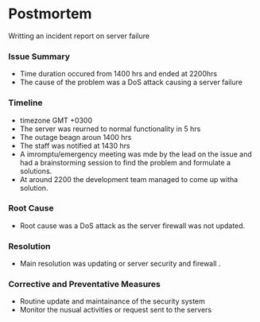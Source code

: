 # Postmortem
Writting an incident report on server failure

### Issue Summary

- Time duration occured from 1400 hrs and ended at 2200hrs
- The cause of the problem was a DoS attack causing a server failure


### Timeline

- timezone GMT +0300
- The server was reurned to normal functionality in 5 hrs
- The outage beagn aroun 1400 hrs
- The staff was notified at 1430 hrs
- A imromptu/emergency meeting was mde by the lead on the issue and had a brainstorming session to find the problem and formulate a solutions. 
- At around 2200 the development team managed to come up witha solution.

### Root Cause

- Root cause was a DoS attack as the server firewall was not updated.

### Resolution

- Main resolution was updating or server security and firewall . 

### Corrective and Preventative Measures

- Routine update and maintainance of the security system
- Monitor the nusual activities or request sent to the servers
